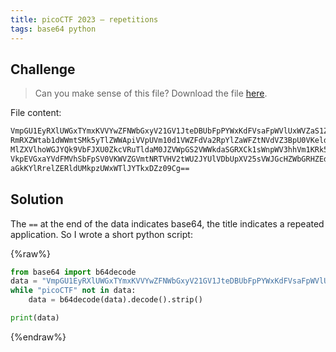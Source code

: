 ```yaml
---
title: picoCTF 2023 – repetitions
tags: base64 python
---
```


## Challenge

> Can you make sense of this file?
> Download the file [here](/assets/ctf/picoCTF2023/repetitions.txt).

File content:
```txt
VmpGU1EyRXlUWGxTYmxKVVYwZFNWbGxyV21GV1JteDBUbFpPYWxKdFVsaFpWVlUxWVZaS1ZWWnVh
RmRXZWtab1dWWmtSMk5yTlZWWApiVVpUVm10d1VWZFdVa2RpYlZaWFZtNVdVZ3BpU0VKeldWUkNk
MlZXVlhoWGJYQk9VbFJXU0ZkcVRuTldaM0JZVWpGS2VWWkdaSGRXCk1sWnpWV3hhVm1KRk5XOVVW
VkpEVGxaYVdFMVhSbFpSV0VKWVZGVmtNRTVHV2tWU2JYUlVDbUpXV25sVWJGcHZWbGRHZEdWRlZs
aGkKYlRrelZERldUMkpzUWxWTlJYTkxDZz09Cg==
```

## Solution

The `==` at the end of the data indicates base64, the title indicates a repeated application. So I wrote a short python script:

{%raw%}
```python
from base64 import b64decode
data = "VmpGU1EyRXlUWGxTYmxKVVYwZFNWbGxyV21GV1JteDBUbFpPYWxKdFVsaFpWVlUxWVZaS1ZWWnVhRmRXZWtab1dWWmtSMk5yTlZWWApiVVpUVm10d1VWZFdVa2RpYlZaWFZtNVdVZ3BpU0VKeldWUkNkMlZXVlhoWGJYQk9VbFJXU0ZkcVRuTldaM0JZVWpGS2VWWkdaSGRXCk1sWnpWV3hhVm1KRk5XOVVWVkpEVGxaYVdFMVhSbGhhTTBKWVZXeG9RMlZXV2tkWGJYUlVDbUY2VmtoWmEyaEhWMGRHZEdWRlZsaGkKYlRrelZERldUMkpzUWxWTlJYTkxDZz09Cg=="
while "picoCTF" not in data:
    data = b64decode(data).decode().strip()

print(data)
```
{%endraw%}